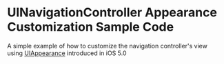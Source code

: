 UINavigationController Appearance Customization Sample Code
====

A simple example of how to customize the navigation controller's view using [UIAppearance](http://developer.apple.com/library/ios/#documentation/uikit/reference/UIAppearance_Protocol/Reference/Reference.html) introduced in iOS 5.0